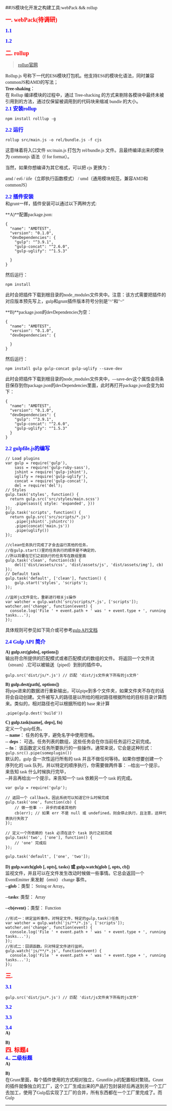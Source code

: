 ##<font face="微软雅黑" >JS模块化开发之构建工具:webPack && rollup

**<font size="4" color="red" >一. webPack(待调研)</font>**  


**<font size="3" color="blue">1.1 </font>**  


**<font size="3" color="blue">1.2 </font>**   


**<font size="4" color="red" >二. rollup</font>**   
>[rollup官网](http://rollupjs.org/)   

Rollup.js 号称下一代的ES6模块打包机。他支持ES6的模块化语法，同时兼容commonJS和AMD的写法；  
**Tree-shaking**：  
在 Rollup 编译模块的过程中，通过 Tree-shacking 的方式来剔除各模块中最终未被引用到的方法，通过仅保留被调用到的代码块来缩减 bundle 的大小。  
**<font size="3" color="blue">2.1 安装rollup</font>**   

	npm install rolllup -g

**<font size="3" color="blue">2.2 运行</font>**     

	rollup src/main.js -o rel/bundle.js -f cjs
这意味着将入口文件 src/main.js 打包为 rel/bundle.js 文件。且最终编译出来的模块为 commonjs 语法（f for format）。   

当然，如果你想编译为其它格式，可以把 cjs 更换为：

amd /  es6 / iife（立即执行函数模式） / umd（通用模块规范，兼容AMD和commonJS）

**<font size="3" color="blue">2.2 插件安装</font>**   
和grunt一样，插件安装可以通过以下两种方式:  
  
**A)**配置package.json:  

	{
	  "name": "AMDTEST",
	  "version": "0.1.0",
	  "devDependencies": {
	    "gulp": "^3.9.1",
	    "gulp-concat": "^2.6.0",
	    "gulp-uglify": "^1.5.3"
	
	  }
	}
然后运行：  

	npm install  
此时会把插件下载到根目录的node_modules文件夹中。注意：该方式需要把插件的对应版本预先写上，gulp和grunt插件版本符号分别是"^"和"~"

**B)**package.json的devDependencies为空：   

	{
	  "name": "AMDTEST",
	  "version": "0.1.0",
	  "devDependencies": {
	
	  }
	}  
然后运行：

	npm install gulp gulp-concat gulp-uglify --save-dev  
此时会把插件下载到根目录的node_modules文件夹中，—save-dev这个属性会将条目保存到你package.json的devDependencies里面，此时再打开package.json会变为如下：  

	{
	  "name": "AMDTEST",
	  "version": "0.1.0",
	  "devDependencies": {
	    "gulp": "^3.9.1",
	    "gulp-concat": "^2.6.0",
	    "gulp-uglify": "^1.5.3"
	  }
	}
**<font size="3" color="blue">2.2 gulpfile.js的编写</font>**   


	// Load plugins
	var gulp = require('gulp'),
	    sass = require('gulp-ruby-sass'),
	    jshint = require('gulp-jshint'),
	    uglify = require('gulp-uglify'),
	    concat = require('gulp-concat'),
	    del = require('del');
	// Styles
	gulp.task('styles', function() {
	  return gulp.src('src/styles/main.scss')
	    .pipe(sass({ style: 'expanded', }))
	});
	gulp.task('scripts', function() {
	  return gulp.src('src/scripts/*.js')
	    .pipe(jshint('.jshintrc'))
	    .pipe(concat('main.js'))
	    .pipe(uglify())
	});
	
	//clean任务执行完成了才会去运行其他的任务，
	//在gulp.start()里的任务执行的顺序是不确定的，
	//所以将要在它们之前执行的任务写在数组里面
	gulp.task('clean', function(cb) {
	    del(['dist/assets/css', 'dist/assets/js', 'dist/assets/img'], cb)
	});
	// Default task
	gulp.task('default', ['clean'], function() {
	    gulp.start('styles', 'scripts');
	});
	
	//监听js文件变化，重新进行相关js操作
	var watcher = gulp.watch('src/scripts/*.js', ['scripts']);
	watcher.on('change', function(event) {
	  console.log('File ' + event.path + ' was ' + event.type + ', running tasks...');
	});

具体规则可参见如下简介或可参考[gulp API文档](http://www.gulpjs.com.cn/docs/api/)  

**<font size="3" color="blue">2.4 Gulp API 简介</font>**  
 
**A) gulp.src(globs[, options])**  
输出符合所提供的匹配模式或者匹配模式的数组的文件。 将返回一个文件流（stream）,它可以被输送（piped）到别的插件中。

	gulp.src('dist/js/*.js') // 匹配 'dist/js文件夹下所有的js文件'
**B) gulp.dest(path[, options])**   
将pipe进来的数据进行重新输出，可以pipe到多个文件夹，如果文件夹不存在的话将会自动创建。文件被写入的路径是以所给的相对路径根据所给的目标目录计算而来。类似的，相对路径也可以根据所给的 base 来计算

	.pipe(gulp.dest('build'))

**C) gulp.task(name[, deps], fn)**  
定义一个gulp任务。  
-- **name**： 任务的名字，避免名字中使用空格。  
-- **deps**： 可选。任务列表的数组，这些任务会在你当前任务运行之前完成。  
-- **fn**： 该函数定义任务所要执行的一些操作。通常来说，它会是这种形式：`gulp.src().pipe(someplugin())`  
 默认的，gulp 会一次性运行所有的 task 并且不做任何等待。如果你想要创建一个序列化的 task 队列，并以特定的顺序执行，你需要做两件事：
--给出一个提示，来告知 task 什么时候执行完毕，  
--并且再给出一个提示，来告知一个 task 依赖另一个 task 的完成。  

	var gulp = require('gulp');
	
	// 返回一个 callback，因此系统可以知道它什么时候完成
	gulp.task('one', function(cb) {
	    // 做一些事 -- 异步的或者其他的
	    cb(err); // 如果 err 不是 null 或 undefined，则会停止执行，且注意，这样代表执行失败了
	});
	
	// 定义一个所依赖的 task 必须在这个 task 执行之前完成
	gulp.task('two', ['one'], function() {
	    // 'one' 完成后
	});
	
	gulp.task('default', ['one', 'two']);
**D) gulp.watch(glob [, opts], tasks) 或 gulp.watch(glob [, opts, cb])**   
监视文件，并且可以在文件发生改动时候做一些事情。它总会返回一个 EventEmitter 来发射（emit） change 事件。  
--**glob**：类型： String or Array。
  
--**tasks**: 类型： Array  

--**cb(event)**：类型： Function 
     
    //形式一：绑定监听事件。对特定文件，特定的gulp.task()任务
	var watcher = gulp.watch('js/**/*.js', ['scripts']);
	watcher.on('change', function(event) {
	  console.log('File ' + event.path + ' was ' + event.type + ', running tasks...');
	}); 
    //形式二：回调函数。只对特定文件进行监听。
	gulp.watch('js/**/*.js', function(event) {
	  console.log('File ' + event.path + ' was ' + event.type + ', running tasks...');
	}); 

**<font size="4" color="red" >三.</font>**   

**<font size="3" color="blue">3.1 </font>**  
 	
	gulp.src('dist/js/*.js') // 匹配 'dist/js文件夹下所有的js文件'

**<font size="3" color="blue">3.2 </font>**   

**<font size="3" color="blue">3.3 </font>**   

**<font size="3" color="blue">3.4 </font>**   
**A)** 

**B)**   
**<font size="4" color="red" >四. 标题4</font>**  
**<font size="3" color="blue">4.. 二级标题</font>**   
**A)** 

**B)**   
在Grunt里面，每个插件使用的方式相对独立，Gruntfile.js的配置相对繁琐。Grunt的插件就像独立的工厂，这个工厂生成出来的产品打包封装好后再送到另一个工厂去加工，使用了Gulp后实现了工厂的合并，所有东西都在一个工厂里完成了。而Gulp
</font>  
******


